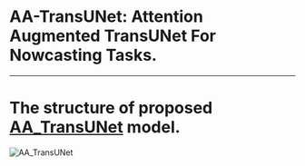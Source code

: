 AA-TransUNet: Attention Augmented TransUNet For Nowcasting Tasks.
===

---

The structure of proposed [AA_TransUNet](https://github.com/YangYimin98/AA-TransUNet/blob/main/AA_TransUNet.png) model.
===
![AA_TransUNet](https://user-images.githubusercontent.com/67627410/149968662-d3a732b3-b0b9-4285-84f4-a5e6995d7e8a.png)
